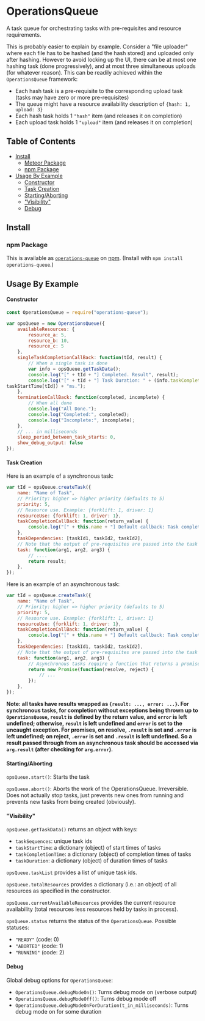 # OperationsQueue

A task queue for orchestrating tasks with pre-requisites and resource requirements.

This is probably easier to explain by example. Consider a "file uploader" where each file has to be hashed (and the hash stored) and uploaded only after hashing. However to avoid locking up the UI, there can be at most one hashing task (done progressively), and at most three simultaneous uploads (for whatever reason). This can be readily achieved within the `OperationsQueue` framework:
 - Each hash task is a pre-requisite to the corresponding upload task (tasks may have zero or more pre-requisites)
 - The queue might have a resource availability description of `{hash: 1, upload: 3}`
 - Each hash task holds 1 `"hash"` item (and releases it on completion)
 - Each upload task holds 1 `"upload"` item (and releases it on completion)

## Table of Contents

<!-- START doctoc generated TOC please keep comment here to allow auto update -->
<!-- DON'T EDIT THIS SECTION, INSTEAD RE-RUN doctoc TO UPDATE -->


- [Install](#install)
  - [Meteor Package](#meteor-package)
  - [npm Package](#npm-package)
- [Usage By Example](#usage-by-example)
    - [Constructor](#constructor)
    - [Task Creation](#task-creation)
    - [Starting/Aborting](#startingaborting)
    - ["Visibility"](#visibility)
    - [Debug](#debug)

<!-- END doctoc generated TOC please keep comment here to allow auto update -->

## Install

### npm Package

This is available as [`operations-queue`](https://www.npmjs.com/package/operations-queue) on [npm](https://www.npmjs.com/). (Install with `npm install operations-queue`.)

## Usage By Example

#### Constructor
```javascript
const OperationsQueue = require("operations-queue");

var opsQueue = new OperationsQueue({
    availableResources: {
        resource_a: 5,
        resource_b: 10,
        resource_c: 5
    },
    singleTaskCompletionCallBack: function(tId, result) {
        // When a single task is done
        var info = opsQueue.getTaskData();
        console.log("[" + tId + "] Completed. Result", result);
        console.log("[" + tId + "] Task Duration: " + (info.taskCompletionTime[tId] - info.taskStartTime[tId]) + "ms.");
taskStartTime[tId]) + "ms.");
    },
    terminationCallBack: function(completed, incomplete) {
        // When all done
        console.log("All Done.");
        console.log("Completed:", completed);
        console.log("Incomplete:", incomplete);
    },
    // ... in milliseconds
    sleep_period_between_task_starts: 0,
    show_debug_output: false
});
```

#### Task Creation

Here is an example of a synchronous task:

```javascript
var tId = opsQueue.createTask({
    name: "Name of Task",
    // Priority: higher => higher priority (defaults to 5)
    priority: 5,
    // Resource use. Example: {forklift: 1, driver: 1}
    resourceUse: {forklift: 1, driver: 1},
    taskCompletionCallBack: function(return_value) {
        console.log("[" + this.name + "] Default callback: Task complete with output ", return_value);
    },
    taskDependencies: [taskId1, taskId2, taskId2],
    // Note that the output of pre-requisites are passed into the task function in order
    task: function(arg1, arg2, arg3) {
        // ....
        return result;
    },
});
```

Here is an example of an asynchronous task:

```javascript
var tId = opsQueue.createTask({
    name: "Name of Task",
    // Priority: higher => higher priority (defaults to 5)
    priority: 5,
    // Resource use. Example: {forklift: 1, driver: 1}
    resourceUse: {forklift: 1, driver: 1},
    taskCompletionCallBack: function(return_value) {
        console.log("[" + this.name + "] Default callback: Task complete with output ", return_value);
    },
    taskDependencies: [taskId1, taskId2, taskId2],
    // Note that the output of pre-requisites are passed into the task function in order
    task: function(arg1, arg2, arg3) {
        // Asynchronous tasks require a function that returns a promise that does the work asynchronously (when it is created)
        return new Promise(function(resolve, reject) {
            // ...
        });
    },
});
```

**Note: all tasks have results wrapped as `{result: ..., error: ...}`. For synchronous tasks, for completion without exceptions being thrown up to `OperationsQueue`, `result` is defined by the return value, and `error` is left undefined; otherwise, `result` is left undefined and `error` is set to the uncaught exception.
For promises, on resolve, `.result` is set and `.error` is left undefined; on reject, `.error` is set and `.result` is left undefined. So a result passed through from an asynchronous task should be accessed via `arg.result` (after checking for `arg.error`).**

#### Starting/Aborting

`opsQueue.start()`: Starts the task

`opsQueue.abort()`: Aborts the work of the OperationsQueue. Irreversible. Does not actually stop tasks, just prevents new ones from running and prevents new tasks from being created (obviously).


#### "Visibility"

`opsQueue.getTaskData()` returns an object with keys:
 - `taskSequences`: unique task ids
 - `taskStartTime`: a dictionary (object) of start times of tasks
 - `taskCompletionTime`: a dictionary (object) of completion times of tasks
 - `taskDuration`: a dictionary (object) of duration times of tasks

`opsQueue.taskList` provides a list of unique task ids.

`opsQueue.totalResources` provides a dictionary (i.e.: an object) of all resources as specified in the constructor.

`opsQueue.currentAvailableResources` provides the current resource availability (total resources less resources held by tasks in process).

`opsQueue.status` returns the status of the `OperationsQueue`. Possible statuses:
 - `"READY"` (code: 0)
 - `"ABORTED"` (code: 1)
 - `"RUNNING"` (code: 2)

#### Debug

Global debug options for `OperationsQueue`:
 - `OperationsQueue.debugModeOn()`: Turns debug mode on (verbose output)
 - `OperationsQueue.debugModeOff()`: Turns debug mode off
 - `OperationsQueue.debugModeOnForDuration(t_in_milliseconds)`: Turns debug mode on for some duration
